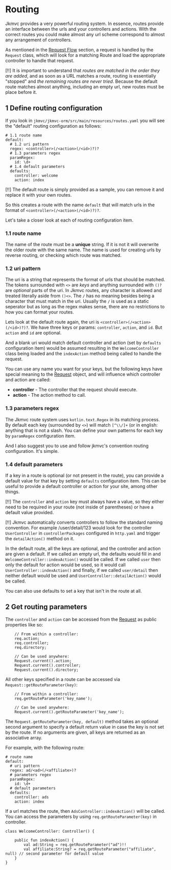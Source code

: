 # Routing

Jkmvc provides a very powerful routing system.  In essence, routes provide an interface between the urls and your controllers and actions.  With the correct routes you could make almost any url scheme correspond to almost any arrangement of controllers.

As mentioned in the [Request Flow](flow) section, a request is handled by the `Request` class, which will look for a matching Route and load the appropriate controller to handle that request.

[!!] It is important to understand that *routes are matched in the order they are added*, and as soon as a URL matches a route, routing is essentially "stopped" and *the remaining routes are never tried*.  Because the default route matches almost anything, including an empty url, new routes must be place before it.

## 1 Define routing configuration

If you look in ``jkmvc/jkmvc-orm/src/main/resources/routes.yaml`` you will see the "default" routing configuration as follows:

```
# 1.1 route name
default:
  # 1.2 uri pattern
  regex: <controller>(/<action>(/<id>)?)?
  # 1.3 parameters regex
  paramRegex:
    id: \d+
  # 1.4 default parameters
  defaults:
    controller: welcome
    action: index
```

[!!] The default route is simply provided as a sample, you can remove it and replace it with your own routes.

So this creates a route with the name `default` that will match urls in the format of `<controller>(/<action>(/<id>)?)?`.  

Let's take a closer look at each of routing configuration item.

### 1.1 route name

The name of the route must be a **unique** string.  If it is not it will overwrite the older route with the same name. The name is used for creating urls by reverse routing, or checking which route was matched.

### 1.2 uri pattern

The uri is a string that represents the format of urls that should be matched.  The tokens surrounded with `<>` are *keys* and anything surrounded with `()?` are *optional* parts of the uri. In Jkmvc routes, any character is allowed and treated literally aside from `()<>`.  The `/` has no meaning besides being a character that must match in the uri.  Usually the `/` is used as a static seperator but as long as the regex makes sense, there are no restrictions to how you can format your routes.

Lets look at the default route again, the uri is `<controller>(/<action>(/<id>)?)?`.  We have three keys or params: `controller`, `action`, and `id`. But `action` and `id` are optional.

And a blank uri would match default controller and action (set by `defaults` configuration item) would be assumed resulting in the `WelcomeController` class being loaded and the `indexAction` method being called to handle the request.

You can use any name you want for your keys, but the following keys have special meaning to the [Request](request) object, and will influence which controller and action are called:

 * **controller** - The controller that the request should execute.
 * **action** - The action method to call.

### 1.3 parameters regex

The Jkmvc route system uses `kotlin.text.Regex` in its matching process.  By default each key (surrounded by `<>`) will match `[^\\/]+` (or in english: anything that is not a slash.  You can define your own patterns for each key by `paramRegex` configuration item.

And I also suggest you to use and follow jkmvc's convention routing configuration. It's simple.

### 1.4 default parameters

If a key in a route is optional (or not present in the route), you can provide a default value for that key by setting `defaults` configuration item.  This can be useful to provide a default controller or action for your site, among other things.

[!!] The `controller` and `action` key must always have a value, so they either need to be required in your route (not inside of parentheses) or have a default value provided.

[!!] Jkmvc automatically converts controllers to follow the standard naming convention. For example /user/detail/123 would look for the controller `UserController` in `controllerPackages` configured in `http.yaml` and trigger the `detailAction()` method on it.

In the default route, all the keys are optional, and the controller and action are given a default.   If we called an empty url, the defaults would fill in and `WelcomeController::indexAction()` would be called.  If we called `user` then only the default for action would be used, so it would call `UserController::indexAction()` and finally, if we called `user/detail` then neither default would be used and `UserController::detailAction()` would be called.

You can also use defaults to set a key that isn't in the route at all.

## 2 Get routing parameters

The `controller` and `action` can be accessed from the [Request](request) as public properties like so:

```
	// From within a controller:
	req.action;
	req.controller;
	req.directory;

	// Can be used anywhere:
	Request.current().action;
	Request.current().controller;
	Request.current().directory;
```

All other keys specified in a route can be accessed via `Request::getRouteParameter(key)`:

```
	// From within a controller:
	req.getRouteParameter('key_name');

	// Can be used anywhere:
	Request.current().getRouteParameter('key_name');
```

The `Request.getRouteParameter(key, default)` method takes an optional second argument to specify a default return value in case the key is not set by the route. If no arguments are given, all keys are returned as an associative array.

For example, with the following route:

```
# route name
default:
  # uri pattern
  regex: ad/<ad>(/<affiliate>)?
  # parameters regex
  paramRegex:
    id: \d+
  # default parameters
  defaults:
    controller: ads
    action: index
```

If a url matches the route, then `AdsController::indexAction()` will be called.  You can access the parameters by using  `req.getRouteParameter(key)` in controller.

```
class WelcomeController: Controller() {

    public fun indexAction() {
        val ad:String = req.getRouteParameter("ad")!!
        val affiliate:String? = req.getRouteParameter("affiliate", null) // second parameter for default value
    }
}
```


